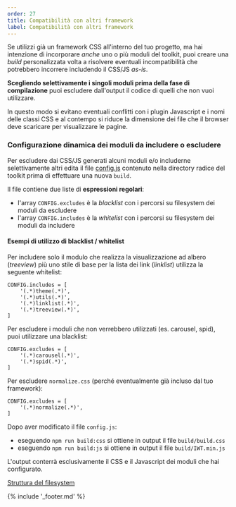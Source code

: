 ```yaml
---
order: 27
title: Compatibilità con altri framework
label: Compatibilità con altri framework
---
```


Se utilizzi già un framework CSS all'interno del tuo progetto, ma hai intenzione di incorporare
*anche* uno o più moduli del toolkit, puoi creare una *build* personalizzata volta
a risolvere eventuali incompatibilità che potrebbero incorrere includendo il CSS/JS *as-is*.

**Scegliendo selettivamente i singoli moduli prima della fase di compilazione**
puoi escludere dall'output il codice di quelli che non vuoi utilizzare.

In questo modo si evitano eventuali conflitti con i plugin Javascript e i nomi delle classi CSS
e al contempo si riduce la dimensione dei file che il browser deve scaricare per visualizzare le pagine.

### Configurazione dinamica dei moduli da includere o escludere

Per escludere dai CSS/JS generati alcuni moduli e/o includerne selettivamente altri
edita il file [config.js](https://github.com/italia-it/ita-web-toolkit/blob/master/config.js)
contenuto nella directory radice del toolkit prima di effettuare una nuova `build`.

Il file contiene due liste di **espressioni regolari**:

- l'array `CONFIG.excludes` è la *blacklist* con i percorsi su filesystem dei moduli da escludere
- l'array `CONFIG.includes` è la *whitelist* con i percorsi su filesystem dei moduli da includere

#### Esempi di utilizzo di blacklist / whitelist

Per includere solo il modulo che realizza la visualizzazione ad albero (*treeview*)
più uno stile di base per la lista dei link (*linklist*) utilizza la seguente whitelist:

```
CONFIG.includes = [
    '(.*)theme(.*)',
    '(.*)utils(.*)',
    '(.*)linklist(.*)',
    '(.*)treeview(.*)',
]
```

Per escludere i moduli che non verrebbero utilizzati (es. carousel, spid),
puoi utilizzare una blacklist:

```
CONFIG.excludes = [
    '(.*)carousel(.*)',
    '(.*)spid(.*)',
]
```

Per escludere `normalize.css` (perché eventualmente già incluso dal tuo framework):

```
CONFIG.excludes = [
    '(.*)normalize(.*)',
]
```

Dopo aver modificato il file `config.js`:

- eseguendo `npm run build:css` si ottiene in output il file `build/build.css`
- eseguendo `npm run build:js` si ottiene in output il file `build/IWT.min.js`

L'output conterrà esclusivamente il CSS e il Javascript dei moduli che hai configurato.

[Struttura del filesystem](struttura)

{% include '_footer.md' %}
